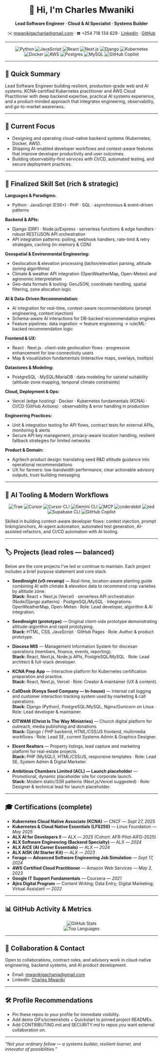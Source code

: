 <!-- Final Polished Profile README.md for Charles Mwaniki (Full Profile - Final) -->

<h1 align="center">👋 Hi, I'm Charles Mwaniki</h1>
<p align="center">
  <strong>Lead Software Engineer · Cloud & AI Specialist · Systems Builder</strong>
</p>

<p align="center">
  ✉️ <a href="mailto:mwanikigachanja@gmail.com">mwanikigachanja@gmail.com</a> · ☎️ +254 718 134 629 · <a href="https://www.linkedin.com/in/charles-mwaniki-30966a69/">LinkedIn</a> · <a href="https://github.com/mwanikigachanja">GitHub</a>
</p>

---

<!-- Tech badges (visual impact) -->
<p align="center">
  <img alt="Python" src="https://img.shields.io/badge/Python-3776AB?style=for-the-badge&logo=python&logoColor=white" />
  <img alt="JavaScript" src="https://img.shields.io/badge/JavaScript-F7DF1E?style=for-the-badge&logo=javascript&logoColor=black" />
  <img alt="React" src="https://img.shields.io/badge/React-61DAFB?style=for-the-badge&logo=react&logoColor=black" />
  <img alt="Next.js" src="https://img.shields.io/badge/Next.js-000000?style=for-the-badge&logo=nextdotjs&logoColor=white" />
  <img alt="Django" src="https://img.shields.io/badge/Django-092E20?style=for-the-badge&logo=django&logoColor=white" />
  <img alt="Kubernetes" src="https://img.shields.io/badge/Kubernetes-326CE5?style=for-the-badge&logo=kubernetes&logoColor=white" />
  <img alt="Docker" src="https://img.shields.io/badge/Docker-2496ED?style=for-the-badge&logo=docker&logoColor=white" />
  <img alt="AWS" src="https://img.shields.io/badge/AWS-232F3E?style=for-the-badge&logo=amazonaws&logoColor=white" />
  <img alt="Postgres" src="https://img.shields.io/badge/Postgres-316192?style=for-the-badge&logo=postgresql&logoColor=white" />
  <img alt="MySQL" src="https://img.shields.io/badge/MySQL-005C84?style=for-the-badge&logo=mysql&logoColor=white" />
  <img alt="GitHub Copilot" src="https://img.shields.io/badge/GitHub_Copilot-010409?style=for-the-badge&logo=github&logoColor=white" />
</p>

---

## 🚀 Quick Summary
Lead Software Engineer building resilient, production-grade web and AI systems. KCNA-certified Kubernetes practitioner and AWS Cloud Practitioner with deep backend expertise, practical AI systems experience, and a product-minded approach that integrates engineering, observability, and go-to-market awareness.

---

## 🔭 Current Focus
- Designing and operating cloud-native backend systems (Kubernetes, Docker, AWS).  
- Shipping AI-enabled developer workflows and context-aware features that improve developer productivity and user outcomes.  
- Building observability-first services with CI/CD, automated testing, and secure deployment practices.  

---

## 🧰 Finalized Skill Set (rich & strategic)
**Languages & Paradigms:**
- Python · JavaScript (ES6+) · PHP · SQL · asynchronous & event-driven patterns

**Backend & APIs:**
- Django (DRF) · Node.js/Express · serverless functions & edge handlers · robust REST/JSON API orchestration
- API integration patterns: polling, webhook handlers, rate-limit & retry strategies, caching (in-memory & CDN)

**Geospatial & Environmental Engineering:**
- Geolocation & elevation processing (lat/lon/elevation parsing, altitude zoning algorithms)
- Climate & weather API integration (OpenWeatherMap, Open-Meteo) and agronomic interpretation
- Geo-data formats & tooling: GeoJSON, coordinate handling, spatial filtering, zone allocation logic

**AI & Data-Driven Recommendation:**
- AI integration for real-time, context-aware recommendations (prompt engineering, context injection)
- Schema-aware AI interactions for DB-backed recommendation engines
- Feature pipelines: data ingestion → feature engineering → rule/ML-backed recommendation logic

**Frontend & UX:**
- React · Next.js · client-side geolocation flows · progressive enhancement for low-connectivity users
- Map & visualization fundamentals (interactive maps, overlays, tooltips)

**Datastores & Modeling:**
- PostgreSQL · MySQL/MariaDB · data modeling for varietal suitability (altitude-zone mapping, temporal climate constraints)

**Cloud, Deployment & Ops:**
- Vercel (edge hosting) · Docker · Kubernetes fundamentals (KCNA) · CI/CD (GitHub Actions) · observability & error handling in production

**Engineering Practices:**
- Unit & integration testing for API flows, contract tests for external APIs, monitoring & alerts
- Secure API key management, privacy-aware location handling, resilient fallback strategies for limited networks

**Product & Domain:**
- Agritech product design: translating seed R&D altitude guidance into operational recommendations
- UX for farmers: low-bandwidth performance, clear actionable advisory outputs, trust-building messaging

---

## 🤖 AI Tooling & Modern Workflows
<p align="center">
  <img alt="Trae" src="https://img.shields.io/badge/Trae-444?style=for-the-badge" />
  <img alt="Cursor" src="https://img.shields.io/badge/Cursor-282C34?style=for-the-badge&logo=visual-studio-code&logoColor=white" />
  <img alt="Cursor CLI" src="https://img.shields.io/badge/Cursor_CLI-007ACC?style=for-the-badge" />
  <img alt="Gemini CLI" src="https://img.shields.io/badge/Gemini_CLI-6A1B9A?style=for-the-badge" />
  <img alt="MCP" src="https://img.shields.io/badge/MCP-integration-00A1F1?style=for-the-badge" />
  <img alt="coderabbit" src="https://img.shields.io/badge/coderabbit-FF6D00?style=for-the-badge" />
  <img alt="zed" src="https://img.shields.io/badge/zed-editor-0EA5A2?style=for-the-badge" />
  <img alt="Supabase CLI" src="https://img.shields.io/badge/Supabase_CLI-3ECF8E?style=for-the-badge&logo=supabase" />
  <img alt="GitHub Copilot" src="https://img.shields.io/badge/GitHub_Copilot-010409?style=for-the-badge&logo=github" />
</p>

<p>
Skilled in building context-aware developer flows: context injection, prompt linking/anchors, AI-agent automation, automated test generation, AI-assisted refactors, and CI/CD automation with AI tooling.
</p>

---

## 🏷️ Projects (lead roles — balanced)
Below are the core projects I’ve led or continue to maintain. Each project includes a brief purpose statement and core stack.

- **SeedInsight (v0-revamp)** — Real-time, location-aware planting guide combining AI with climate & elevation data to recommend crop varieties by altitude zone.  
  **Stack:** React + Next.js (Vercel) · serverless API orchestration (Node/Django patterns) · PostgreSQL/MySQL · Integrations: OpenWeatherMap, Open-Meteo · Role: Lead developer, algorithm & AI integration.

- **SeedInsight (prototype)** — Original client-side prototype demonstrating altitude-algorithm and rapid prototyping.  
  **Stack:** HTML, CSS, JavaScript · GitHub Pages · Role: Author & product prototype.

- **Diocese MIS** — Management Information System for diocesan operations (members, finance, events, reporting).  
  **Stack:** React, Next.js, Node.js APIs, PostgreSQL/MySQL · Role: Lead architect & full-stack developer.

- **KCNA Prep App** — Interactive platform for Kubernetes certification preparation and practice.  
  **Stack:** React, Next.js, Vercel · Role: Creator & maintainer (UX & content).

- **CallDesk (Kenya Seed Company — In-house)** — Internal call logging and customer interaction tracking system used by marketing & call operations.  
  **Stack:** Django (Python), PostgreSQL/MySQL, Nginx/Gunicorn on Linux · Role: Lead developer & maintainer.

- **CITWAM (Christ Is The Way Ministries)** — Church digital platform for outreach, media publishing and donations.  
  **Stack:** Django / PHP backend, HTML/CSS/JS frontend, multimedia workflows · Role: Lead SE, current Systems Admin & Graphics Designer.

- **Elcent Realtors** — Property listings, lead capture and marketing platform for real-estate projects.  
  **Stack:** PHP (MySQLi), HTML/CSS/JS, responsive templates · Role: Lead SE, System Admin & Digital Marketer.

- **Ambitious Chambers Limited (ACL) — Launch placeholder** — Promotional, dynamic placeholder site for corporate launch.  
  **Stack:** Modern static/SSR patterns (Next.js/Vercel suggested) · Role: Designer & technical lead for launch placeholder.

---

## 🎓 Certifications (complete)
- **Kubernetes Cloud Native Associate (KCNA)** — CNCF — *Sept 27, 2025*  
- **Kubernetes & Cloud Native Essentials (LFS250)** — Linux Foundation — *May 2025*  
- **ALX AI for Developers II** — ALX — *2025* (Cohort: AFR-Pilot-AIFD-2025)  
- **ALX Software Engineering (Backend Specialty)** — ALX — *2024*  
- **ALX AiCE (AI Career Essentials)** — ALX — *2024*  
- **ALX AISK (AI Starter Kit)** — ALX — *2023*  
- **Forage — Advanced Software Engineering Job Simulation** — *Sept 17, 2024*  
- **AWS Certified Cloud Practitioner** — Amazon Web Services — *May 2, 2023*  
- **Google IT Support Fundamentals** — Coursera — *2021*  
- **Ajira Digital Program** — Content Writing; Data Entry; Digital Marketing; Virtual Assistant — *2022*  

---

## 📊 GitHub Activity & Metrics
<p align="center">
  <img src="https://github-readme-stats.vercel.app/api?username=mwanikigachanja&show_icons=true&theme=dark" alt="GitHub Stats"/><br/>
  <img src="https://github-readme-stats.vercel.app/api/top-langs/?username=mwanikigachanja&layout=compact&theme=dark" alt="Top Languages"/>
</p>

---

## 🤝 Collaboration & Contact
Open to collaborations, contract roles, and advisory work in cloud-native engineering, backend systems, and AI product development.  

- Email: <a href="mailto:mwanikigachanja@gmail.com">mwanikigachanja@gmail.com</a>  
- LinkedIn: <a href="https://www.linkedin.com/in/charles-mwaniki-30966a69/">Charles Mwaniki</a>

---

## 🛠️ Profile Recommendations
- Pin these repos to your profile for immediate visibility.  
- Add demo GIFs/screenshots + Quickstart to pinned project READMEs.  
- Add CONTRIBUTING.md and SECURITY.md to repos you want external collaboration on.

---

<em>“Not your ordinary fellow — a systems builder, resilient learner, and innovator of possibilities.”</em>
